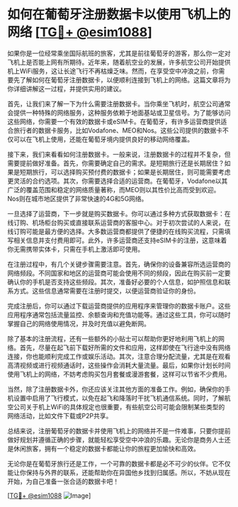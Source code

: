 # 如何在葡萄牙注册数据卡以使用飞机上的网络 [[TG💪+ @esim1088](https://t.me/s/esim1088)]

如果你是一位经常乘坐国际航班的旅客，尤其是前往葡萄牙的游客，那么你一定对飞机上是否能上网有所期待。近年来，随着航空业的发展，许多航空公司开始提供机上WiFi服务，这让长途飞行不再枯燥乏味。然而，在享受空中冲浪之前，你需要先了解如何在葡萄牙注册数据卡，以便顺利连接到飞机上的网络。这篇文章将为你详细讲解这一过程，并提供实用的建议。

首先，让我们来了解一下为什么需要注册数据卡。当你乘坐飞机时，航空公司通常会提供一种特殊的网络服务，这种服务依赖于地面基站或卫星信号。为了能够访问这些网络，你需要一个有效的数据卡或eSIM卡。在葡萄牙，有许多运营商提供适合旅行者的数据卡服务，比如Vodafone、MEO和Nos。这些公司提供的数据卡不仅可以在飞机上使用，还能在葡萄牙境内提供良好的移动网络覆盖。

接下来，我们来看看如何注册数据卡。一般来说，注册数据卡的过程并不复杂，但需要提前做好准备。首先，你需要确定自己的需求。是短期旅行还是长期居住？如果是短期旅行，可以选择购买预付费的数据卡；如果是长期居住，则可能需要考虑更灵活的合约选项。其次，你需要选择合适的运营商。在葡萄牙，Vodafone以其广泛的覆盖范围和稳定的网络质量著称，而MEO则以其性价比高而受到欢迎。Nos则在城市地区提供了非常快速的4G和5G网络。

一旦选择了运营商，下一步就是购买数据卡。你可以通过多种方式获取数据卡：在线订购、机场柜台购买或直接联系运营商的客服中心。对于初次尝试的人来说，在线订购可能是最方便的选择。大多数运营商都提供了便捷的在线购买流程，只需填写相关信息并支付费用即可。此外，许多运营商还支持eSIM卡的注册，这意味着你无需携带实体卡，只需在手机上激活即可使用。

在注册过程中，有几个关键步骤需要注意。首先，确保你的设备兼容所选运营商的网络频段。不同国家和地区的运营商可能会使用不同的频段，因此在购买前一定要确认你的手机是否支持这些频段。其次，准备好必要的个人信息，如护照信息和联系方式。这些信息通常需要在注册时提交，以便运营商验证你的身份。

完成注册后，你可以通过下载运营商提供的应用程序来管理你的数据卡账户。这些应用程序通常包括流量监控、余额查询和充值功能等。通过这些工具，你可以随时掌握自己的网络使用情况，并及时充值以避免断网。

除了基本的注册流程，还有一些额外的小贴士可以帮助你更好地利用飞机上的网络。首先，尽量在起飞前下载好所需的文件和应用，这样即使在飞行途中没有网络连接，你也能顺利完成工作或娱乐活动。其次，注意合理分配流量，尤其是在观看高清视频或进行视频通话时，这些操作会消耗大量流量。最后，如果你计划长时间使用飞机上的网络，不妨考虑购买包月套餐或漫游套餐，这样可以节省不少费用。

当然，除了注册数据卡外，你还应该关注其他方面的准备工作。例如，确保你的手机设置中启用了飞行模式，以免在起飞和降落时干扰飞机通信系统。同时，了解航空公司关于机上WiFi的具体规定也很重要，有些航空公司可能会限制某些类型的网络活动，比如文件下载或P2P共享。

总结来说，注册葡萄牙的数据卡并使用飞机上的网络并不是一件难事，只要你提前做好规划并遵循正确的步骤，就能轻松享受空中冲浪的乐趣。无论你是商务人士还是休闲旅客，拥有一个稳定的数据卡都能让你的旅程更加愉快和高效。

无论你是在葡萄牙旅行还是工作，一个可靠的数据卡都是必不可少的伙伴。它不仅能让你保持与外界的联系，还能帮助你在异国他乡找到归属感。所以，不妨从现在开始，为自己准备一张合适的数据卡吧！

[[TG💪+ @esim1088](https://t.me/s/esim1088) ![Image](https://i.postimg.cc/4NQfJmqS/Snipaste-2025-05-13-00-14-12.png)]